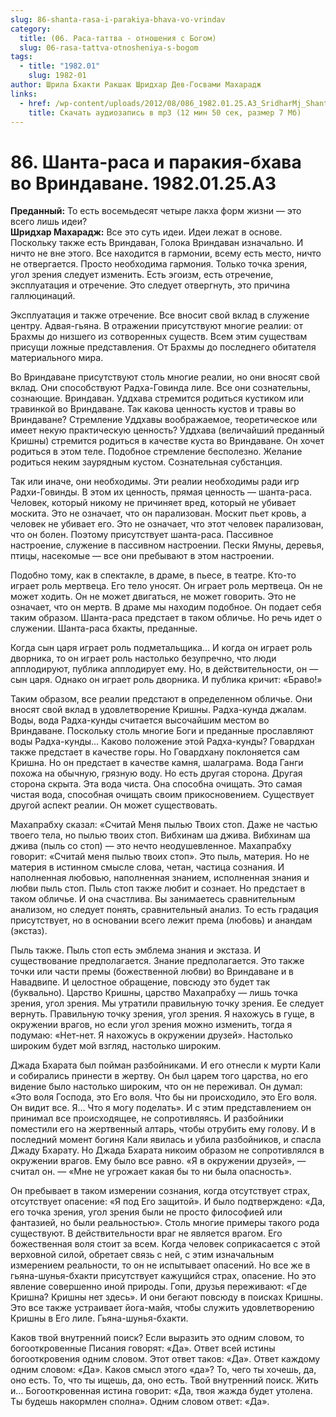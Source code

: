 ```yaml
---
slug: 86-shanta-rasa-i-parakiya-bhava-vo-vrindav
category:
  title: (06. Раса-таттва - отношения с Богом)
  slug: 06-rasa-tattva-otnosheniya-s-bogom
tags:
  - title: "1982.01"
    slug: 1982-01
author: Шрила Бхакти Ракшак Шридхар Дев-Госвами Махарадж
links:
  - href: /wp-content/uploads/2012/08/086_1982.01.25.A3_SridharMj_Shanta-rasa_i_parakiya-bhava_vo_Vrindavane.mp3
    title: Скачать аудиозапись в mp3 (12 мин 50 сек, размер 7 Мб)
---
```


# 86. Шанта-раса и паракия-бхава во Вриндаване. 1982.01.25.A3

**Преданный:** То есть восемьдесят четыре лакха форм жизни — это всего лишь идеи?\
**Шридхар Махарадж:** Все это суть идеи. Идеи лежат в основе. Поскольку также есть Вриндаван, Голока Вриндаван изначально. И ничто не вне этого. Все находится в гармонии, всему есть место, ничто не отвергается. Просто необходима гармония. Только точка зрения, угол зрения следует изменить. Есть эгоизм, есть отречение, эксплуатация и отречение. Это следует отвергнуть, это причина галлюцинаций.

Эксплуатация и также отречение. Все вносит свой вклад в служение центру. Адвая-гьяна. В отражении присутствуют многие реалии: от Брахмы до низшего из сотворенных существ. Всем этим существам присущи ложные представления. От Брахмы до последнего обитателя материального мира.

Во Вриндаване присутствуют столь многие реалии, но они вносят свой вклад. Они способствуют Радха-Говинда лиле. Все они сознательны, сознающие. Вриндаван. Уддхава стремится родиться кустиком или травинкой во Вриндаване. Так какова ценность кустов и травы во Вриндаване? Стремление Уддхавы воображаемое, теоретическое или имеет некую практическую ценность? Уддхава (величайший преданный Кришны) стремится родиться в качестве куста во Вриндаване. Он хочет родиться в этом теле. Подобное стремление бесполезно. Желание родиться неким заурядным кустом. Сознательная субстанция.

Так или иначе, они необходимы. Эти реалии необходимы ради игр Радхи-Говинды. В этом их ценность, прямая ценность — шанта-раса. Человек, который никому не причиняет вред, который не убивает москита. Это не означает, что он парализован. Москит пьет кровь, а человек не убивает его. Это не означает, что этот человек парализован, что он болен. Поэтому присутствует шанта-раса. Пассивное настроение, служение в пассивном настроении. Пески Ямуны, деревья, птицы, насекомые — все они пребывают в этом настроении.

Подобно тому, как в спектакле, в драме, в пьесе, в театре. Кто-то играет роль мертвеца. Его тело уносят. Он играет роль мертвеца. Он не может ходить. Он не может двигаться, не может говорить. Это не означает, что он мертв. В драме мы находим подобное. Он подает себя таким образом. Шанта-раса предстает в таком обличье. Но речь идет о служении. Шанта-раса бхакты, преданные.

Когда сын царя играет роль подметальщика… И когда он играет роль дворника, то он играет роль настолько безупречно, что люди апплодируют, публика апплодирует ему. Но, в действительности, он — сын царя. Однако он играет роль дворника. И публика кричит: «Браво!»

Таким образом, все реалии предстают в определенном обличье. Они вносят свой вклад в удовлетворение Кришны. Радха-кунда джалам. Воды, вода Радха-кунды считается высочайшим местом во Вриндаване. Поскольку столь многие Боги и преданные прославляют воды Радха-кунды… Каково положение этой Радха-кунды? Говардхан также предстает в качестве горы. Но Говардхану поклоняется сам Кришна. Но он предстает в качестве камня, шалаграма. Вода Ганги похожа на обычную, грязную воду. Но есть другая сторона. Другая сторона скрыта. Эта вода чиста. Она способна очищать. Это самая чистая вода, способная очищать своим прикосновением. Существует другой аспект реалии. Он может существовать.

Махапрабху сказал: «Считай Меня пылью Твоих стоп. Даже не частью твоего тела, но пылью твоих стоп. Вибхинам ша джива. Вибхинам ша джива (пыль со стоп) — это нечто неодушевленное. Махапрабху говорит: «Считай меня пылью твоих стоп». Это пыль, материя. Но не материя в истинном смысле слова, четан, частица сознания. И наполненная любовью, наполненная знанием, исполненная знания и любви пыль стоп. Пыль стоп также любит и сознает. Но предстает в таком обличье. И она счастлива. Вы занимаетесь сравнительным анализом, но следует понять, сравнительный анализ. То есть градация присутствует, но в основании всего лежит према (любовь) и анандам (экстаз).

Пыль также. Пыль стоп есть эмблема знания и экстаза. И существование предполагается. Знание предполагается. Это также точки или части премы (божественной любви) во Вриндаване и в Навадвипе. И целостное обращение, повсюду это будет так (буквально). Царство Кришны, царство Махапрабху — лишь точка зрения, угол зрения. Мы утратили правильную точку зрения. Ее следует вернуть. Правильную точку зрения, угол зрения. Я нахожусь в гуще, в окружении врагов, но если угол зрения можно изменить, тогда я подумаю: «Нет-нет. Я нахожусь в окружении друзей». Настолько широким будет мой взгляд, настолько широким.

Джада Бхарата был пойман разбойниками. И его отнесли к мурти Кали и собирались принести в жертву. Он был царем того царства, но его видение было настолько широким, что он не переживал. Он думал: «Это воля Господа, это Его воля. Что бы ни происходило, это Его воля. Он видит все. Я… Что я могу поделать». И с этим представлением он принимал все происходящее, не сопротивляясь. И разбойники поместили его на жертвенный алтарь, чтобы отрубить ему голову. И в последний момент богиня Кали явилась и убила разбойников, и спасла Джаду Бхарату. Но Джада Бхарата никоим образом не сопротивлялся в окружении врагов. Ему было все равно. «Я в окружении друзей», — считал он. — «Мне не угрожает какая бы то ни была опасность».

Он пребывает в таком измерении сознания, когда отсутствует страх, отсутствует опасение: «Я под Его защитой». И было подтверждено: «Да, его точка зрения, угол зрения были не просто философией или фантазией, но были реальностью». Столь многие примеры такого рода существуют. В действительности враг не является врагом. Его божественная воля стоит за всем. Когда человек соприкасается с этой верховной силой, обретает связь с ней, с этим изначальным измерением реальности, то он не испытывает опасений. Но все же в гьяна-шунья-бхакти присутствует кажущийся страх, опасение. Но это явление совершенно иной природы. Гопи, друзья переживают: «Где Кришна? Кришны нет здесь». И они бегают повсюду в поисках Кришны. Это все также устраивает йога-майя, чтобы служить удовлетворению Кришны в Его лиле. Гьяна-шунья-бхакти.

Каков твой внутренний поиск? Если выразить это одним словом, то богооткровенные Писания говорят: «Да». Ответ всей истины богооткровения одним словом. Этот ответ таков: «Да». Ответ каждому одним словом: «Да». Каков смысл этого «да»? То, чего ты хочешь, да, оно есть. То, что ты ищешь, да, оно есть. Твой внутренний поиск. Жить и… Богооткровенная истина говорит: «Да, твоя жажда будет утолена. Ты будешь накормлен сполна». Одним словом ответ: «Да».

